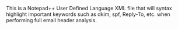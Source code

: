 This is a Notepad++ User Defined Language XML file that will syntax highlight important keywords such as dkim, spf, Reply-To, etc. when performing full email header analysis. 
